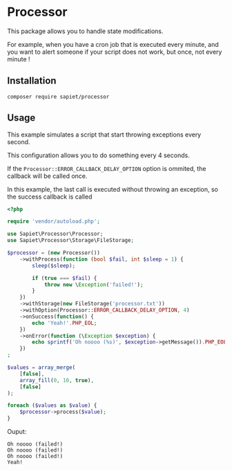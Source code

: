 # Processor

This package allows you to handle state modifications.

For example, when you have a cron job that is executed every minute, and you want to alert someone if your script does not work, but once, not every minute ! 


## Installation

`composer require sapiet/processor`


## Usage

This example simulates a script that start throwing exceptions every second.

This configuration allows you to do something every 4 seconds.

If the `Processor::ERROR_CALLBACK_DELAY_OPTION` option is ommited, the callback will be called once.

In this example, the last call is executed without throwing an exception, so the success callback is called

```php
<?php

require 'vendor/autoload.php';

use Sapiet\Processor\Processor;
use Sapiet\Processor\Storage\FileStorage;

$processor = (new Processor())
    ->withProcess(function (bool $fail, int $sleep = 1) {
        sleep($sleep);

        if (true === $fail) {
            throw new \Exception('failed!');
        }
    })
    ->withStorage(new FileStorage('processor.txt'))
    ->withOption(Processor::ERROR_CALLBACK_DELAY_OPTION, 4)
    ->onSuccess(function() {
        echo 'Yeah!'.PHP_EOL;
    })
    ->onError(function (\Exception $exception) {
        echo sprintf('Oh noooo (%s)', $exception->getMessage()).PHP_EOL;
    })
;

$values = array_merge(
    [false],
    array_fill(0, 10, true),
    [false]
);

foreach ($values as $value) {
    $processor->process($value);
}

```

Ouput:

```
Oh noooo (failed!)
Oh noooo (failed!)
Oh noooo (failed!)
Yeah!

```
